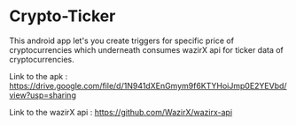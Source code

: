# Crypto-Ticker

This android app let's you create triggers for specific price of cryptocurrencies which underneath consumes wazirX api for ticker data of cryptocurrencies.
 

Link to the apk : https://drive.google.com/file/d/1N941dXEnGmym9f6KTYHoiJmp0E2YEVbd/view?usp=sharing

Link to the wazirX api : https://github.com/WazirX/wazirx-api

